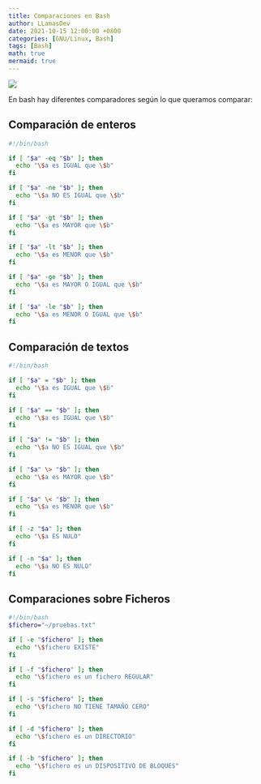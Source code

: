 ```yaml
---
title: Comparaciones en Bash
author: LLamasDev
date: 2021-10-15 12:00:00 +0800
categories: [GNU/Linux, Bash]
tags: [Bash]
math: true
mermaid: true
---
```


![](https://raw.githubusercontent.com/LLamasDev/Blog/master/assets/img/bash-logo.png)

En bash hay diferentes comparadores según lo que queramos comparar:

## Comparación de enteros

```bash
#!/bin/bash

if [ "$a" -eq "$b" ]; then
  echo "\$a es IGUAL que \$b"
fi

if [ "$a" -ne "$b" ]; then
  echo "\$a NO ES IGUAL que \$b"
fi

if [ "$a" -gt "$b" ]; then
  echo "\$a es MAYOR que \$b"
fi

if [ "$a" -lt "$b" ]; then
  echo "\$a es MENOR que \$b"
fi

if [ "$a" -ge "$b" ]; then
  echo "\$a es MAYOR O IGUAL que \$b"
fi

if [ "$a" -le "$b" ]; then
  echo "\$a es MENOR O IGUAL que \$b"
fi
```

## Comparación de textos

```bash
#!/bin/bash

if [ "$a" = "$b" ]; then
  echo "\$a es IGUAL que \$b"
fi

if [ "$a" == "$b" ]; then
  echo "\$a es IGUAL que \$b"
fi

if [ "$a" != "$b" ]; then
  echo "\$a NO ES IGUAL que \$b"
fi

if [ "$a" \> "$b" ]; then
  echo "\$a es MAYOR que \$b"
fi

if [ "$a" \< "$b" ]; then
  echo "\$a es MENOR que \$b"
fi

if [ -z "$a" ]; then
  echo "\$a ES NULO"
fi

if [ -n "$a" ]; then
  echo "\$a NO ES NULO"
fi
```

## Comparaciones sobre Ficheros

```bash
#!/bin/bash
$fichero="~/pruebas.txt"

if [ -e "$fichero" ]; then
  echo "\$fichero EXISTE"
fi

if [ -f "$fichero" ]; then
  echo "\$fichero es un fichero REGULAR"
fi

if [ -s "$fichero" ]; then
  echo "\$fichero NO TIENE TAMAÑO CERO"
fi

if [ -d "$fichero" ]; then
  echo "\$fichero es un DIRECTORIO"
fi

if [ -b "$fichero" ]; then
  echo "\$fichero es un DISPOSITIVO DE BLOQUES"
fi
```